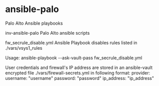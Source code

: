 # ansible-palo
Palo Alto Ansible playbooks

inv-ansible-palo Palo Alto ansible scripts

fw_secrule_disable.yml Ansible Playbook disables rules listed in ./vars/vsys1_rules

Usage: ansible-playbook --ask-vault-pass fw_secrule_disable.yml

User credentials and firewall's IP address are stored in an ansible-vault encrypted file ./vars/firewall-secrets.yml in following format: provider: username: "username" password: "password" ip_address: "ip_address"
